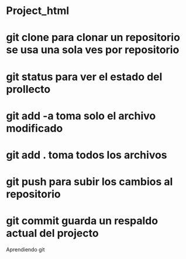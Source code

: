 # Project_html

# git clone para clonar un repositorio se usa una sola ves por repositorio
# git status para ver el estado del prollecto
# git add -a toma solo el archivo modificado
# git add . toma todos los archivos
# git push para subir los cambios al repositorio
# git commit guarda un respaldo actual del projecto


Aprendiendo git